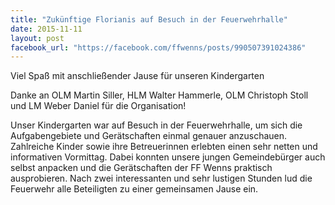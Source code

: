 ```yaml
---
title: "Zukünftige Florianis auf Besuch in der Feuerwehrhalle"
date: 2015-11-11
layout: post
facebook_url: "https://facebook.com/ffwenns/posts/990507391024386"
---
```


Viel Spaß mit anschließender Jause für unseren Kindergarten

Danke an OLM Martin Siller, HLM Walter Hammerle, OLM Christoph Stoll und LM Weber Daniel für die Organisation! 

Unser Kindergarten war auf Besuch in der Feuerwehrhalle, um sich die Aufgabengebiete und Gerätschaften einmal genauer anzuschauen. Zahlreiche Kinder sowie ihre Betreuerinnen erlebten einen sehr netten und informativen Vormittag. Dabei konnten unsere jungen Gemeindebürger auch selbst anpacken und die Gerätschaften der FF Wenns praktisch ausprobieren. Nach zwei interessanten und sehr lustigen Stunden lud die Feuerwehr alle Beteiligten zu einer gemeinsamen Jause ein.